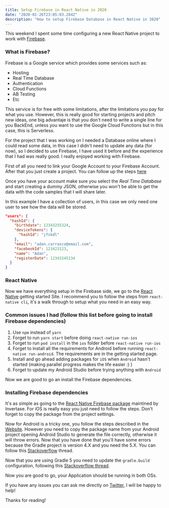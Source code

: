 ```yaml
---
title: Setup Firebase in React Native in 2020
date: "2020-01-26T23:05:03.284Z"
description: "How to setup Firebase Database in React Native in 2020"
---
```


This weekend I spent some time configuring a new React Native project to work with [Firebase](https://firebase.google.com/).

### What is Firebase?

Firebase is a Google service which provides some services such as:

- Hosting
- Real Time Database
- Authentication
- Cloud Functions
- AB Testing
- Etc

This service is for free with some limitations, after the limitations you pay for what you use. However, this is really good for starting projects and pitch new ideas, one big advantaje is that you don't need to write a single line for you BackEnd, unless you want to use the Google Cloud Functions but in this case, this is Serverless.

For the project that I was working on I needed a Database online where I could read some data, in this case I didn't need to update any data (for now), so I decided to use Firebase, I have used it before and the experience that I had was really good. I really enjoyed working with Firebase.

First of all you need to link your Google Account to your Firebase Account. After that you just create a project. You can follow up the steps [here](https://youtu.be/iosNuIdQoy8?list=PLl-K7zZEsYLmOF_07IayrTntevxtbUxDL)

Once you have your account make sure you select the _Real Time Database_ and start creating a dummy JSON, otherwise you won't be able to get the data with the code samples that I will share later.

In this example I have a collection of users, in this case we only need one user to see how the data will be stored.

```JSON
"users": {
  "hashId": {
    "birthdate": 12343255324,
    "deviceTokens": {
      "hashId": "jfskdl"
    },
    "email": "adan.carrasco@email.com",
    "facebookId": 123423123,
    "name": "Adan",
    "registerDate": 12343245234
  }
}
```

### React Native

Now we have everything setup in the Firebase side, we go to the [React Native](https://facebook.github.io/react-native/docs/getting-started) getting started Site. I recommend you to follow the steps from `react-native cli`, it's a walk through to setup what you need in an easy way.

### Common issues I had (follow this list before going to install Firebase dependencies)

1. Use `npm` instead of `yarn`
2. Forget to run `yarn start` before doing `react-native run-ios`
3. Forget to run `pod install` in the `ios` folder before `react-native run-ios`
4. Forget to install all the requirements for Android before running `react-native run-android`. The requirements are in the getting started page.
5. Install and go ahead adding packages for `iOS` when `Android` hasn't started (making parallel progress makes the life easier :) )
6. Forget to update my Android Studio before trying anything with `Android`

Now we are good to go an install the Firebase dependencies.

### Installing Firebase dependencies

It's as simple as going to the [React Native Firebase package](https://invertase.io/oss/react-native-firebase/quick-start/ios-firebase-credentials) maintined by Invertase. For iOS is really easy you just need to follow the steps. Don't forget to copy the package from the project settings.

Now for Android is a tricky one, you follow the steps described in the [Website](https://invertase.io/oss/react-native-firebase/quick-start/android-firebase-credentials). However you need to copy the package name from your Android project opening Android Studio to generate the file correctly, otherwise it will throw errors. Now that you have done that you'll have some errors because the Gradle project is version 4.X and you need the 5.X. You can follow this [Stackoverflow](https://stackoverflow.com/questions/17727645/how-to-update-gradle-in-android-studio) thread.

Now that you are using Gradle 5 you need to update the `gradle.build` configuration, following this [Stackoverflow thread](https://stackoverflow.com/questions/53709282/cannot-add-task-wrapper-as-a-task-with-that-name-already-exists).

Now you are good to go, your Application should be running in both OSs.

If you have any issues you can ask me directly on [Twitter](https://twitter.com/adancarrasco), I will be happy to help!

Thanks for reading!
